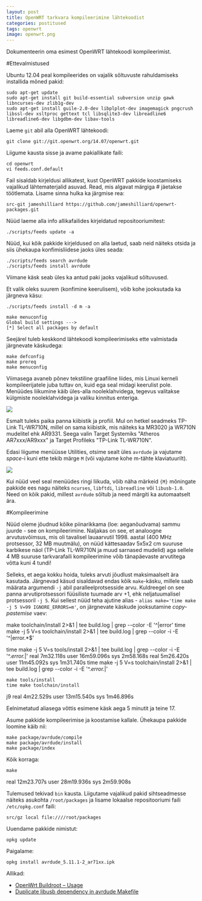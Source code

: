 ```yaml
---
layout: post
title: OpenWRT tarkvara kompileerimine lähtekoodist
categories: postitused
tags: openwrt
image: openwrt.png
---
```


Dokumenteerin oma esimest OpenWRT lähtekoodi kompileerimist.



#Ettevalmistused

Ubuntu 12.04 peal kompileerides on vajalik sõltuvuste rahuldamiseks installida mõned pakid:

    sudo apt-get update
    sudo apt-get install git build-essential subversion unzip gawk libncurses-dev zlib1g-dev
    sudo apt-get install guile-2.0-dev libplplot-dev imagemagick pngcrush libssl-dev xsltproc gettext tcl libsqlite3-dev libreadline6 libreadline6-dev libgdbm-dev libav-tools

Laeme `git` abil alla OpenWRT lähtekoodi:

    git clone git://git.openwrt.org/14.07/openwrt.git

Liigume kausta sisse ja avame pakiallikate faili:

    cd openwrt
    vi feeds.conf.default

Fail sisaldab kirjeldusi allikatest, kust OpenWRT pakkide koostamiseks vajalikud lähtematerjalid asuvad. Read, mis algavat märgiga # jäetakse töötlemata. Lisame sinna hulka ka järgmise rea:

    src-git jameshilliard https://github.com/jameshilliard/openwrt-packages.git

Nüüd laeme alla info allikafailides kirjeldatud repositooriumitest:

    ./scripts/feeds update -a

Nüüd, kui kõik pakkide kirjeldused on alla laetud, saab neid näiteks otsida ja siis ühekaupa konfimisliidese jaoks üles seada:

    ./scripts/feeds search avrdude
    ./scripts/feeds install avrdude

Viimane käsk seab üles ka antud paki jaoks vajalikud sõltuvused.

Et valik oleks suurem (konfimine keerulisem), võib kohe jooksutada ka järgneva käsu:

    ./scripts/feeds install -d m -a

    make menuconfig
    Global build settings --->
    [*] Select all packages by default

Seejärel tuleb keskkond lähtekoodi kompileerimiseks ette valmistada järgnevate käskudega:

    make defconfig
    make prereq
    make menuconfig

Viimasega avaneb põnev tekstiline graafiline liides, mis Linuxi kerneli kompileerijatele juba tuttav on, kuid ega seal midagi keerulist pole. Menüüdes liikumine käib üles-alla nooleklahvidega, tegevus valitakse külgmiste nooleklahvidega ja valiku kinnitus enteriga.

![](menuconfig-1.png)

Esmalt tuleks paika panna kiibistik ja profiil. Mul on hetkel seadmeks TP-Link TL-WR710N, millel on sama kiibistik, mis näiteks ka MR3020 ja WR710N mudelitel ehk AR9331. Seega valin Target Systemiks "Atheros AR7xxx/AR9xxx" ja Target Profileks "TP-Link TL-WR710N".

Edasi liigume menüüsse Utilities, otsime sealt üles `avrdude` ja vajutame *space*-i kuni ette tekib märge `M` (või vajutame kohe m-tähte klaviatuurilt).

![](menuconfig-2.png)

Kui nüüd veel seal menüüdes ringi liikuda, võib näha märkeid `{M}` mõningate pakkide ees nagu näiteks `ncurses`, `libftdi`, `libreadline` või `libusb-1.0`. Need on kõik pakid, millest `avrdude` sõltub ja need märgiti ka automaatselt ära.



#Kompileerimine

Nüüd oleme jõudnud kõike piinarikkama (loe: aeganõudvama) sammu juurde - see on kompileerimine. Naljakas on see, et analoogne arvutusvõimsus, mis oli tavalisel lauaarvutil 1998. aastal (400 MHz protsessor, 32 MB muutmälu), on nüüd kättesaadav 5x5x2 cm suuruse karbikese näol (TP-Link TL-WR710N ja muud sarnased mudelid) aga sellele 4 MB suuruse tarkvarafaili kompileerimine võib tänapäevaste arvutitega võtta kuni 4 tundi!

Selleks, et aega kokku hoida, tuleks arvuti jõudlust maksimaalselt ära kasutada. Järgnevad käsud sisaldavad endas kõik `make`-käsku, millele saab määrata argumendi `-j` abil paralleelprotsesside arvu. Kuldreegel on see panna arvutiprotsessori füüsiliste tuumade arv +1, ehk neljatuumalisel protsessoril `-j 5`. Kui sellest nüüd teha ajutine alias - `alias make='time make -j 5 V=99 IGNORE_ERRORS=m'`, on järgnevate käskude jooksutamine *copy-pastemise* vaev:

make toolchain/install 2>&1 | tee build.log | grep --color -E '^|error'
time make -j 5 V=s toolchain/install 2>&1 | tee build.log | grep --color -i -E '^|error.*$'


time make -j 5 V=s tools/install 2>&1 | tee build.log | grep --color -i -E '^.*error.*$|$'
real    7m32.118s
user    16m59.096s
sys 2m58.168s
real    5m26.420s
user    11m45.092s
sys 1m31.740s
time make -j 5 V=s toolchain/install 2>&1 | tee build.log | grep --color -i -E '^.*error.*$|$'

    make tools/install
    time make toolchain/install

j9
real    4m22.529s
user    13m15.540s
sys 1m46.896s

Eelnimetatud aliasega võttis esimene käsk aega 5 minutit ja teine 17.


Asume pakkide kompileerimise ja koostamise kallale. Ühekaupa pakkide loomine käib nii:

    make package/avrdude/compile
    make package/avrdude/install
    make package/index

Kõik korraga:

    make

real    12m23.707s
user    28m19.936s
sys 2m59.908s

Tulemused tekivad `bin` kausta. Liigutame vajalikud pakid sihtseadmesse näiteks asukohta `/root/packages` ja lisame lokaalse repositooriumi faili `/etc/opkg.conf` faili:

    src/gz local file:////root/packages

Uuendame pakkide nimistut:

    opkg update

Paigalame:

    opkg install avrdude_5.11.1-2_ar71xx.ipk


Allikad:
* [OpenWrt Buildroot – Usage](http://wiki.openwrt.org/doc/howto/build)
* [Duplicate libusb dependency in avrdude Makefile](https://github.com/jameshilliard/openwrt-packages/issues/1)
